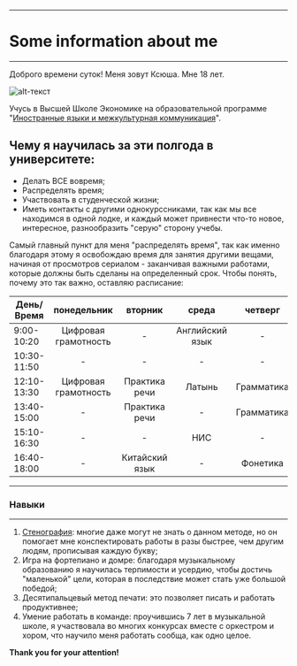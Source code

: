 * * *
# Some information about me
* * *
Доброго времени суток! Меня зовут Ксюша. Мне 18 лет.

![alt-текст](https://pp.userapi.com/c636419/v636419053/635b9/Ay371HDCLhw.jpg "Необязательный титул")

Учусь в Высшей Школе Экономике на образовательной программе "[Иностранные языки и межкультурная коммуникация](https://www.hse.ru/ba/lang/)". 
## Чему я научилась за эти полгода в университете:
- Делать ВСЕ вовремя;
- Распределять время;
- Участвовать в студенческой жизни;
- Иметь контакты с другими однокурссниками, так как мы все находимся в одной лодке, и каждый может привнести что-то новое, интересное, разнообразить "серую" сторону учебы.

Самый главный пункт для меня "распределять время", так как именно благодаря этому я освобождаю время для занятия другими вещами, начиная от просмотров сериалом - заканчивая важными работами, которые должны быть сделаны на определенный срок. 
Чтобы понять, почему это так важно, оставляю расписание:


День/Время | **понедельник** | **вторник** | **среда** | **четверг** | **пятница** | **суббота** | 
---|:---:|:---:|:---:|:---:|---:|---:
9:00-10:20 | Цифровая грамотность | - | Английский язык | - | - | - | 
10:30-11:50 | - | - | - | - | Практика речи | - | 
12:10-13:30 | Цифровая грамотность | Практика речи | Латынь | Грамматика | Британская литература | Китайский язык | 
13:40-15:00 | - | Практика речи | - | Грамматика | - | Китайский язык | 
15:10-16:30 | - | - | НИС | - | - | - |  
16:40-18:00 | - | Китайский язык | - | Фонетика | Британская литература | - | 


* * *
### Навыки ###
* * *
1. [Стенография](http://fb.ru/article/154805/stenografiya---chto-eto-takoe-osnovyi-i-znaki-stenografii): многие даже могут не знать о данном методе, но он помогает мне конспектировать работы в разы быстрее, чем другим людям, прописывая каждую букву;
2. Игра на фортепиано и домре: благодаря музыкальному образованию я научилась терпимости и усердию, чтобы достичь "маленькой" цели, которая в последствие может стать уже большой победой;
3. Десятипальцевый метод печати: это позволяет писать и работать продуктивнее;
4. Умение работать в команде: проучившись 7 лет в музыкальной школе, я участвовала во многих конкурсах вместе с оркестром и хором, что научило меня работать сообща, как одно целое.

**Thank you for your attention!**
